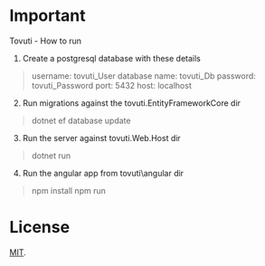 # Important
Tovuti - How to run

1. Create a postgresql database with these details
> username: tovuti_User
> database name: tovuti_Db
> password: tovuti_Password
> port: 5432
> host: localhost 

2. Run migrations against the tovuti.EntityFrameworkCore dir 

> dotnet ef database update

3. Run the server against tovuti.Web.Host dir
> dotnet run

4. Run the angular app from tovuti\angular dir
> npm install
> npm run
# License

[MIT](LICENSE).

